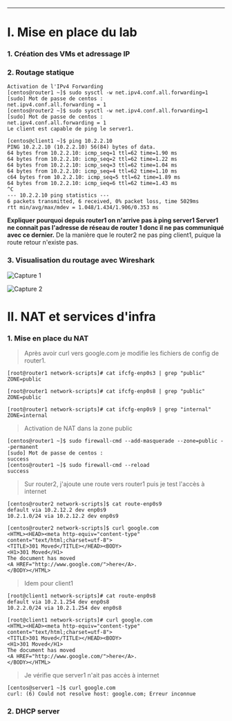 ------

# I. Mise en place du lab

### 1. Création des VMs et adressage IP

### 2. Routage statique 

```
Activation de l'IPv4 Forwarding
[centos@router1 ~]$ sudo sysctl -w net.ipv4.conf.all.forwarding=1
[sudo] Mot de passe de centos : 
net.ipv4.conf.all.forwarding = 1
[centos@router2 ~]$ sudo sysctl -w net.ipv4.conf.all.forwarding=1
[sudo] Mot de passe de centos : 
net.ipv4.conf.all.forwarding = 1
Le client est capable de ping le server1.

[centos@client1 ~]$ ping 10.2.2.10
PING 10.2.2.10 (10.2.2.10) 56(84) bytes of data.
64 bytes from 10.2.2.10: icmp_seq=1 ttl=62 time=1.90 ms
64 bytes from 10.2.2.10: icmp_seq=2 ttl=62 time=1.22 ms
64 bytes from 10.2.2.10: icmp_seq=3 ttl=62 time=1.04 ms
64 bytes from 10.2.2.10: icmp_seq=4 ttl=62 time=1.10 ms
c64 bytes from 10.2.2.10: icmp_seq=5 ttl=62 time=1.89 ms
64 bytes from 10.2.2.10: icmp_seq=6 ttl=62 time=1.43 ms
^C
--- 10.2.2.10 ping statistics ---
6 packets transmitted, 6 received, 0% packet loss, time 5029ms
rtt min/avg/max/mdev = 1.048/1.434/1.906/0.353 ms
```

**Expliquer pourquoi depuis router1 on n'arrive pas à ping server1 Server1 ne connait pas l'adresse de réseau de router 1 donc il ne pas communiqué avec ce dernier.**
De la manière que le router2 ne pas ping client1, puique la route retour n'existe pas.

### 3. Visualisation du routage avec Wireshark

![Capture 1](https://github.com/BenoitYnov/Tp-ccna2/blob/master/img/tp2-1.PNG?raw=true)

![Capture 2](C:\Users\benoi\AppData\Roaming\Typora\typora-user-images\1551706312205.png)



# II. NAT et services d'infra

### 1. Mise en place du NAT

> Après avoir curl vers google.com je modifie les fichiers de config de router1.

```
[root@router1 network-scripts]# cat ifcfg-enp0s3 | grep "public"
ZONE=public

[root@router1 network-scripts]# cat ifcfg-enp0s8 | grep "public"
ZONE=public

[root@router1 network-scripts]# cat ifcfg-enp0s9 | grep "internal"
ZONE=internal
```

> Activation de NAT dans la zone public

```
[centos@router1 ~]$ sudo firewall-cmd --add-masquerade --zone=public --permanent
[sudo] Mot de passe de centos : 
success
[centos@router1 ~]$ sudo firewall-cmd --reload
success
```

> Sur router2, j'ajoute une route vers router1 puis je test l'accès à internet

```
[centos@router2 network-scripts]$ cat route-enp0s9
default via 10.2.12.2 dev enp0s9
10.2.1.0/24 via 10.2.12.2 dev enp0s9

[centos@router2 network-scripts]$ curl google.com
<HTML><HEAD><meta http-equiv="content-type" content="text/html;charset=utf-8">
<TITLE>301 Moved</TITLE></HEAD><BODY>
<H1>301 Moved</H1>
The document has moved
<A HREF="http://www.google.com/">here</A>.
</BODY></HTML>
```

> Idem pour client1

```
[root@client1 network-scripts]# cat route-enp0s8
default via 10.2.1.254 dev enp0s8
10.2.2.0/24 via 10.2.1.254 dev enp0s8

[root@client1 network-scripts]# curl google.com
<HTML><HEAD><meta http-equiv="content-type" content="text/html;charset=utf-8">
<TITLE>301 Moved</TITLE></HEAD><BODY>
<H1>301 Moved</H1>
The document has moved
<A HREF="http://www.google.com/">here</A>.
</BODY></HTML>
```

> Je vérifie que server1 n'ait pas accès à internet

```
[centos@server1 ~]$ curl google.com
curl: (6) Could not resolve host: google.com; Erreur inconnue
```



### 2. DHCP server

